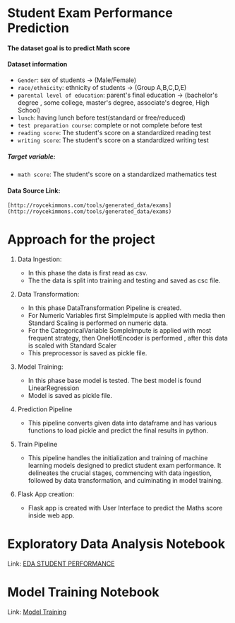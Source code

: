 # Student Exam Performance Prediction
#### The dataset goal is to predict Math score
#### Dataset information
* `Gender`: sex of students -> (Male/Female)
* `race/ethnicity`: ethnicity of students -> (Group A,B,C,D,E)
* `parental level of education`: parent's final education -> (bachelor's degree , some college, master's degree, associate's degree, High School)
* `lunch`: having lunch before test(standard or free/reduced)
* `test preparation course`: complete or not complete before test 
* `reading score`: The student's score on a standardized reading test 
* `writing score`: The student's score on a standardized writing test
##### Target variable:
* `math score`: The student's score on a standardized mathematics test
#### Data Source Link:
    [http://roycekimmons.com/tools/generated_data/exams](http://roycekimmons.com/tools/generated_data/exams)

# Approach for the project

1. Data Ingestion:
    * In this phase the data is first read as csv.
    * The the data is split into training and testing and saved as csc file.

2. Data Transformation: 
    * In this phase DataTransformation Pipeline is created.
    * For Numeric Variables first SimpleImpute is applied with media then Standard Scaling is performed on numeric data.
    * For the CategoricalVariable SompleImpute is applied with most frequent strategy, then OneHotEncoder is performed , after this data is scaled with Standard Scaler
    * This preprocessor is saved as pickle file.

3. Model Training: 
    * In this phase base model is tested. The best model is found LinearRegression
    * Model is saved as pickle file.

4. Prediction Pipeline
    * This pipeline converts given data into dataframe and has various functions to load pickle and predict the final results in python.

5. Train Pipeline
    * This pipeline handles the initialization and training of machine learning models designed to predict student exam performance. It delineates the crucial stages, commencing with data ingestion, followed by data transformation, and culminating in model training.

6. Flask App creation:
    * Flask app is created with User Interface to predict the Maths score inside web app.

# Exploratory Data Analysis Notebook
Link: [EDA STUDENT PERFORMANCE](https://github.com/Samrawit02/MLProject/blob/main/src/Notebook/EDA%20STUDENT%20PERFORMANCE.ipynb)

# Model Training Notebook
Link: [Model Training](https://github.com/Samrawit02/MLProject/blob/main/src/Notebook/Model%20Training.ipynb)



